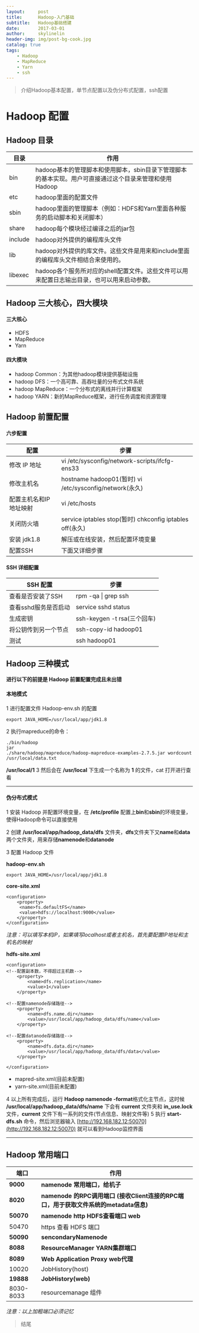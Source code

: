 ```yaml
---
layout:     post
title:      Hadoop-入门基础
subtitle:   Hadoop基础搭建
date:       2017-03-01
author:     skylinelin
header-img: img/post-bg-cook.jpg
catalog: true
tags:
    - Hadoop
    - MapReduce
    - Yarn
    - ssh
---
```


> 介绍Hadoop基本配置，单节点配置以及伪分布式配置，ssh配置

# Hadoop 配置

## Hadoop 目录

目录 | 作用
---|---
bin   | hadoop基本的管理脚本和使用脚本，sbin目录下管理脚本的基本实现。用户可直接通过这个目录来管理和使用Hadoop
etc   | hadoop里面的配置文件
sbin | hadoop里面的管理脚本（例如：HDFS和Yarn里面各种服务的启动脚本和关闭脚本）
share   | hadoop每个模块经过编译之后的jar包
include   | hadoop对外提供的编程库头文件
lib | hadoop对外提供的库文件。这些文件是用来和include里面的编程库头文件相结合来使用的。
libexec   | hadoop各个服务所对应的shell配置文件。这些文件可以用来配置日志输出目录，也可以用来启动参数。

## Hadoop 三大核心，四大模块

#### 三大核心
 - HDFS
 - MapReduce
 - Yarn

#### 四大模块
 - hadoop Common：为其他hadoop模块提供基础设施
 - hadoop DFS：一个高可靠、高吞吐量的分布式文件系统
 - hadoop MapReduce：一个分布式的离线并行计算框架
 - hadoop YARN：新的MapReduce框架，进行任务调度和资源管理

## Hadoop 前置配置

#### 六步配置
配置 | 步骤
---|---
修改 IP 地址 | vi /etc/sysconfig/network-scripts/ifcfg-ens33
修改主机名 | hostname hadoop01(暂时) vi /etc/sysconfig/network(永久)
配置主机名和IP地址映射 | vi /etc/hosts
关闭防火墙 | service iptables stop(暂时)  chkconfig iptables off(永久)
安装 jdk1.8 | 解压或在线安装，然后配置环境变量
配置SSH| 下面又详细步骤

#### SSH 详细配置

SSH 配置 | 步骤
---|---
查看是否安装了SSH | rpm -qa \| grep ssh
查看sshd服务是否启动 | service sshd status
生成密钥 | ssh-keygen -t rsa(三个回车)
将公钥传到另一个节点 | ssh-copy-id hadoop01
测试 | ssh hadoop01

## Hadoop 三种模式

**进行以下的前提是 Hadoop 前置配置完成且未出错**

#### 本地模式

1 进行配置文件 Hadoop-env.sh 的配置  

```
export JAVA_HOME=/usr/local/app/jdk1.8
```

2 执行mapreduce的命令：

```
./bin/hadoop     
jar   
./share/hadoop/mapreduce/hadoop-mapreduce-examples-2.7.5.jar wordcount   
/usr/local/data.txt
```
 
**/usr/local/1**
3  然后会在 **/usr/local** 下生成一个名称为 **1** 的文件，cat 打开进行查看
 
 
---

#### 伪分布式模式

1 安装 Hadoop 并配置环境变量，在 **/etc/profile** 配置上**bin**和**sbin**的环境变量，使得Hadoop命令可以直接使用

2 创建 **/usr/local/app/hadoop_data/dfs** 文件夹，**dfs**文件夹下又**name**和**data**两个文件夹，用来存储**namenode**和**datanode**

3 配置 Hadoop 文件   

 **hadoop-env.sh**  

```
export JAVA_HOME=/usr/local/app/jdk1.8
```

 **core-site.xml**

```
<configuration>
	<property>
	 <name>fs.defaultFS</name>
	 <value>hdfs://localhost:9000</value>
	</property>
</configuration>
```
*注意：可以填写本机IP，如果填写localhost或者主机名，首先要配置IP地址和主机名的映射*  

 **hdfs-site.xml**

```
<configuration>
<!--配置副本数，不得超过主机数-->
	<property>
	    <name>dfs.replication</name>
	    <value>1</value>
	</property>

<!--配置namenode存储路径-->
	<property>
        <name>dfs.name.dir</name>
        <value>/usr/local/app/hadoop_data/dfs/name</value>
    </property>

<!--配置datanode存储路径-->
	<property>
        <name>dfs.data.dir</name>
        <value>/usr/local/app/hadoop_data/dfs/data</value>
    </property>

</configuration>
```


 - mapred-site.xml(目前未配置)
 - yarn-site.xml(目前未配置)

4 以上所有完成后，运行 **Hadoop namenode -format**格式化主节点，这时候 **/usr/local/app/hadoop_data/dfs/name** 下会有 **current** 文件夹和 **in_use.lock** 文件，**current** 文件下有一系列的文件(节点信息、映射文件等)
5 执行 **start-dfs.sh** 命令，然后浏览器输入 [http://192.168.182.12:50070](http://192.168.182.12:50070) 就可以看到Hadoop监控界面
 
 
---

## Hadoop 常用端口


端口 | 作用
---|---
**9000** | **namenode 常用端口，给机子**
**8020** | **namenode 的RPC调用端口 (接收Client连接的RPC端口，用于获取文件系统的metadata信息)**
**50070** | **namenode http HDFS查看端口 web**
50470 | https 查看 HDFS 端口
**50090** | **sencondaryNamenode**
**8088** | **ResourceManager YARN集群端口**
**8089** | **Web Application Proxy web代理**
10020 | JobHistory(host)
**19888** | **JobHistory(web)**
8030-8033 | resourcemanage 组件

*注意：以上加粗端口必须记忆*

> 结尾





